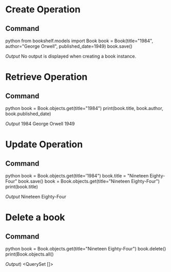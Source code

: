 # Create Operation

## Command
python
from bookshelf.models import Book
book = Book(title="1984", author="George Orwell", published_date=1949)
book.save()


*Output*
No output is displayed when creating a book instance.

# Retrieve Operation

## Command
python
book = Book.objects.get(title="1984")
print(book.title, book.author, book.published_date)

*Output*
1984 George Orwell 1949

# Update Operation

## Command
python
book = Book.objects.get(title='1984")
book.title = "Nineteen Eighty-Four"
book.save()
book = Book.objects.get(title="Nineteen Eighty-Four")
print(book.title)


*Output*
Nineteen Eighty-Four

# Delete a book

## Command
python
book = Book.objects.get(title="Nineteen Eighty-Four")
book.delete()
print(Book.objects.all()


*Output*)
<QuerySet []>